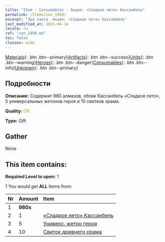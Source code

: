 ```yaml
---
title: "Item - Consumables - Акция: «Сладкое лето» Кассанбель"
permalink: /Items/con_1950/
excerpt: "Эра хаоса  Акция: «Сладкое лето» Кассанбель"
last_modified_at: 2021-04-14
locale: ru
ref: "con_1950.md"
toc: false
classes: wide
---
```

 [Materials](/ru/Items/){: .btn .btn--primary}[Artifacts](/ru/Items/Artifacts/){: .btn .btn--success}[Units](/ru/Items/Units/){: .btn .btn--warning}[Heroes](/ru/Items/Heroes/){: .btn .btn--danger}[Consumables](/ru/Items/Consumables/){: .btn .btn--info}[Unknown](/ru/Items/Unknown/){: .btn .btn--primary}

## Подробности
 **Описание:** Содержит 980 алмазов, облик Кассанбель «Сладкое лето», 5 универсальных жетонов героя и 10 свитков храма.

 **Quality:** <span style="color: #FF8C00">OK</span>

 **Type:** Gift

## Gather

  None

## This item contains:

 **Required Level to open:** 1

 1 You would get **ALL** items  from:

  | Nr | Amount |     Item    |
  |:---|:-------|:------------|
  | 1 |  **980x** | <i class="fas fa-gem"/> |  | 
  | 2 | 1 | [«Сладкое лето» Кассанбель](/ru/Items/con_1080/) | 
  | 3 | 5 | [Универс. жетон героя](/ru/Items/her_358/) | 
  | 4 | 10 | [Свиток древнего храма](/ru/Items/con_697/) | 
